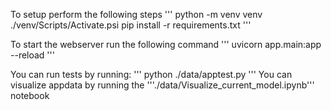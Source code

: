 <!--  -->

To setup perform the following steps
'''
python -m venv venv
./venv/Scripts/Activate.psi
pip install -r requirements.txt
'''

To start the webserver run the following command
'''
uvicorn app.main:app --reload
'''

You can run tests by running:
'''
python ./data/apptest.py
'''
You can visualize appdata by running the '''./data/Visualize_current_model.ipynb''' notebook
